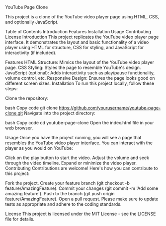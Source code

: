 YouTube Page Clone

This project is a clone of the YouTube video player page using HTML, CSS, and optionally JavaScript.

Table of Contents
Introduction
Features
Installation
Usage
Contributing
License
Introduction
This project replicates the YouTube video player page interface. It demonstrates the layout and basic functionality of a video player using HTML for structure, CSS for styling, and JavaScript for interactivity (if included).

Features
HTML Structure: Mimics the layout of the YouTube video player page.
CSS Styling: Styles the page to resemble YouTube's design.
JavaScript (optional): Adds interactivity such as play/pause functionality, volume control, etc.
Responsive Design: Ensures the page looks good on different screen sizes.
Installation
To run this project locally, follow these steps:

Clone the repository:

bash
Copy code
git clone https://github.com/yourusername/youtube-page-clone.git
Navigate into the project directory:

bash
Copy code
cd youtube-page-clone
Open the index.html file in your web browser.

Usage
Once you have the project running, you will see a page that resembles the YouTube video player interface. You can interact with the player as you would on YouTube:

Click on the play button to start the video.
Adjust the volume and seek through the video timeline.
Expand or minimize the video player.
Contributing
Contributions are welcome! Here's how you can contribute to this project:

Fork the project.
Create your feature branch (git checkout -b feature/AmazingFeature).
Commit your changes (git commit -m 'Add some amazing feature').
Push to the branch (git push origin feature/AmazingFeature).
Open a pull request.
Please make sure to update tests as appropriate and adhere to the coding standards.

License
This project is licensed under the MIT License - see the LICENSE file for details.
